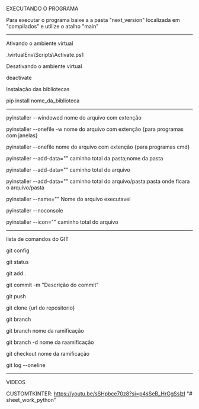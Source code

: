 EXECUTANDO O PROGRAMA

Para executar o programa baixe a a pasta "next_version" localizada em "compilados"
e utilize o atalho "main"

-----------------------------------------

Ativando o ambiente virtual

.\virtualEnv\Scripts\Activate.ps1

Desativando o ambiente virtual

deactivate

Instalação das bibliotecas

pip install nome_da_biblioteca

-----------------------------------------

pyinstaller --windowed nome do arquivo com extenção

pyinstaller --onefile -w nome do arquivo com extenção {para programas com janelas}

pyinstaller --onefile nome do arquivo com extenção {para programas cmd}

pyinstaller --add-data="" caminho total da pasta;nome da pasta

pyinstaller --add-data="" caminho total do arquivo

pyinstaller --add-data="" caminho total do arquivo/pasta:pasta onde ficara o arquivo/pasta

pyinstaller --name="" Nome do arquivo executavel

pyinstaller --noconsole 

pyinstaller --icon="" caminho total do arquivo

-----------------------------------------

lista de comandos do GIT

git config

git status

git add .

git commit -m "Descrição do commit"

git push

git clone {url do repositorio}

git branch

git branch nome da ramificação

git branch -d nome da raamificação

git checkout nome da ramificação

git log --oneline

-----------------------------------------

VIDEOS

CUSTOMTKINTER: 
 https://youtu.be/sSHpbce70z8?si=p4sSeB_HrGgSslzI
"# sheet_work_python" 
